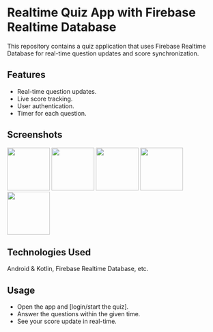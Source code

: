 # Realtime Quiz App with Firebase Realtime Database

This repository contains a quiz application that uses Firebase Realtime Database for real-time question updates and score synchronization.

## Features

* Real-time question updates.
* Live score tracking.
* User authentication.
* Timer for each question.

## Screenshots

<img src="https://github.com/user-attachments/assets/ecc4f828-b514-4005-a09e-c455e02b89d5" width="100">
<img src="https://github.com/user-attachments/assets/f6141dbf-bfff-49cd-8201-16076d2c0018" width="100">
<img src="https://github.com/user-attachments/assets/134068a8-1626-4b89-b343-32e6deae867d" width="100">
<img src="https://github.com/user-attachments/assets/4d901b6b-a57c-4ea8-ac2a-b0ffc98576a9" width="100">
<img src="https://github.com/user-attachments/assets/7b0683a0-64ef-4d0c-aeb8-6bd704fae224" width="100">

## Technologies Used

 Android & Kotlin, Firebase Realtime Database, etc.

## Usage

* Open the app and [login/start the quiz].
* Answer the questions within the given time.
* See your score update in real-time.

